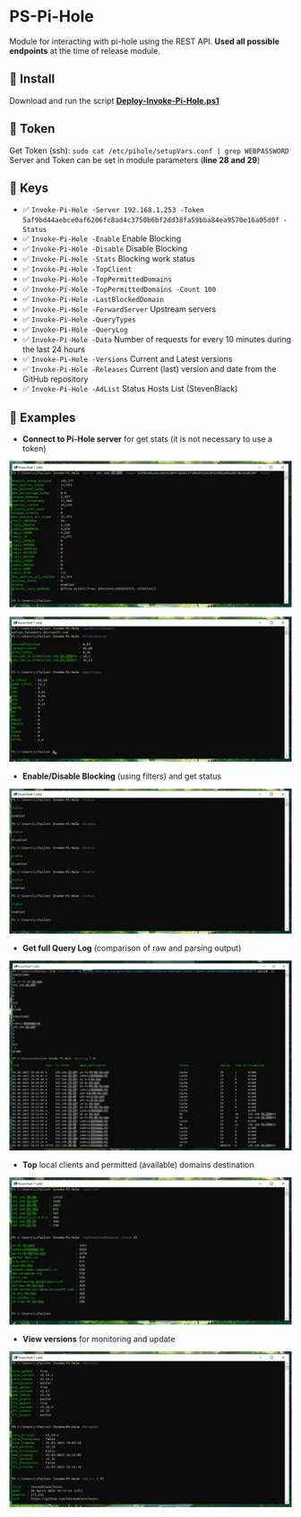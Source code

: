 # PS-Pi-Hole
Module for interacting with pi-hole using the REST API. **Used all possible endpoints** at the time of release module.

## 🚀 Install
Download and run the script **[Deploy-Invoke-Pi-Hole.ps1](https://github.com/Lifailon/PS-Pi-Hole/blob/rsa/Deploy-Invoke-Pi-Hole.ps1)**

## 🔐 Token
Get Token (ssh): `sudo cat /etc/pihole/setupVars.conf | grep WEBPASSWORD` \
Server and Token can be set in module parameters (**line 28 and 29**)

## 🔑 Keys
- ✅ `Invoke-Pi-Hole -Server 192.168.1.253 -Token 5af9bd44aebce0af6206fc8ad4c3750b6bf2dd38fa59bba84ea9570e16a05d0f -Status`
- ✅ `Invoke-Pi-Hole -Enable` Enable Blocking
- ✅ `Invoke-Pi-Hole -Disable` Disable Blocking
- ✅ `Invoke-Pi-Hole -Stats` Blocking work status
- ✅ `Invoke-Pi-Hole -TopClient`
- ✅ `Invoke-Pi-Hole -TopPermittedDomains`
- ✅ `Invoke-Pi-Hole -TopPermittedDomains -Count 100`
- ✅ `Invoke-Pi-Hole -LastBlockedDomain`
- ✅ `Invoke-Pi-Hole -ForwardServer` Upstream servers
- ✅ `Invoke-Pi-Hole -QueryTypes`
- ✅ `Invoke-Pi-Hole -QueryLog`
- ✅ `Invoke-Pi-Hole -Data` Number of requests for every 10 minutes during the last 24 hours
- ✅ `Invoke-Pi-Hole -Versions` Current and Latest versions
- ✅ `Invoke-Pi-Hole -Releases` Current (last) version and date from the GitHub repository
- ✅ `Invoke-Pi-Hole -AdList` Status Hosts List (StevenBlack)

## 🎉 Examples
- **Connect to Pi-Hole server** for get stats (it is not necessary to use a token)

![Image alt](https://github.com/Lifailon/PS-Pi-Hole/blob/rsa/Screen/Invoke-Pi-Hole-Stats.jpg)

![Image alt](https://github.com/Lifailon/PS-Pi-Hole/blob/rsa/Screen/Invoke-Pi-Hole-Statistics.jpg)

- **Enable/Disable Blocking** (using filters) and get status

![Image alt](https://github.com/Lifailon/PS-Pi-Hole/blob/rsa/Screen/Invoke-Pi-Hole-Status.jpg)

- **Get full Query Log** (comparison of raw and parsing output)

![Image alt](https://github.com/Lifailon/PS-Pi-Hole/blob/rsa/Screen/Invoke-Pi-Hole-QueryLog.jpg)

- **Top** local clients and permitted (available) domains destination

![Image alt](https://github.com/Lifailon/PS-Pi-Hole/blob/rsa/Screen/Invoke-Pi-Hole-Top.jpg)

- **View versions** for monitoring and update

![Image alt](https://github.com/Lifailon/PS-Pi-Hole/blob/rsa/Screen/Invoke-Pi-Hole-Versions.jpg)
